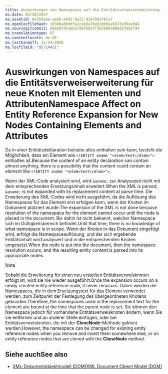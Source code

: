 ```yaml
---
title: Auswirkungen von Namespaces auf die Entitätsverweiserweiterung für neue Knoten mit Elementen und Attributen
ms.date: 03/30/2017
ms.assetid: 64359aee-aab0-4042-9a32-d19789af6ca7
ms.openlocfilehash: 1d3d0a8bddfa2ca68a7be63d09ae6873e994ed44
ms.sourcegitcommit: d8020797a6657d0fbbdff362b80300815f682f94
ms.translationtype: HT
ms.contentlocale: de-DE
ms.lasthandoff: 11/24/2020
ms.locfileid: "95714431"
---
```

# <a name="namespace-affect-on-entity-reference-expansion-for-new-nodes-containing-elements-and-attributes"></a><span data-ttu-id="1a078-102">Auswirkungen von Namespaces auf die Entitätsverweiserweiterung für neue Knoten mit Elementen und Attributen</span><span class="sxs-lookup"><span data-stu-id="1a078-102">Namespace Affect on Entity Reference Expansion for New Nodes Containing Elements and Attributes</span></span>

<span data-ttu-id="1a078-103">Da in einer Entitätsdeklaration beinahe alles enthalten sein kann, besteht die Möglichkeit, dass ein Element wie `<!ENTITY aname "<elem>test</elem>">` enthalten ist.</span><span class="sxs-lookup"><span data-stu-id="1a078-103">Because the content of an entity declaration can contain almost anything, there is a possibility that the content could contain an element like `<!ENTITY aname "<elem>test</elem>">`.</span></span>  
  
 <span data-ttu-id="1a078-104">Wenn der XML-Code analysiert wird, wird `&aname;` zur Analysezeit nicht mit dem entsprechenden Ersetzungsinhalt erweitert.</span><span class="sxs-lookup"><span data-stu-id="1a078-104">When the XML is parsed, `&aname;` is not expanded with its replacement content at parse time.</span></span> <span data-ttu-id="1a078-105">Die Erweiterung des XML-Codes wird nicht ausgeführt, da die Auflösung des Namespaces für das Element erst erfolgen kann, wenn der Knoten im Dokument platziert wurde.</span><span class="sxs-lookup"><span data-stu-id="1a078-105">The expansion of the XML is not done because resolution of the namespace for the element cannot occur until the node is placed in the document.</span></span> <span data-ttu-id="1a078-106">Bis dahin ist nicht bekannt, welcher Namespace sich im Gültigkeitsbereich befindet.</span><span class="sxs-lookup"><span data-stu-id="1a078-106">Until that time, there is no knowledge of what namespace is in scope.</span></span> <span data-ttu-id="1a078-107">Wenn der Knoten in das Dokument eingefügt wird, erfolgt die Namespaceauflösung, und der sich ergebende Entitätsinhalt wird analysiert und in die entsprechenden Knoten umgesetzt.</span><span class="sxs-lookup"><span data-stu-id="1a078-107">When the node is put into the document, then the namespace resolution occurs, and the resulting entity content is parsed into its appropriate nodes.</span></span>  
  
> [!NOTE]
> <span data-ttu-id="1a078-108">Sobald die Erweiterung für einen neu erstellten Entitätsverweisknoten erfolgt ist, wird sie nie wieder ausgeführt.</span><span class="sxs-lookup"><span data-stu-id="1a078-108">Once the expansion occurs on a newly created entity reference node, it never reoccurs.</span></span> <span data-ttu-id="1a078-109">Daher werden die Namespaces, die in dem Ersetzungstext für das Element verwendet werden, zum Zeitpunkt der Festlegung des übergeordneten Knotens gebunden.</span><span class="sxs-lookup"><span data-stu-id="1a078-109">Therefore, the namespaces used in the replacement text for the element are bound at the time that the parent node is set.</span></span> <span data-ttu-id="1a078-110">Sie können den Namespace jedoch für vorhandene Entitätsverweisknoten ändern, wenn Sie sie entfernen und an anderer Stelle einfügen, oder bei Entitätsverweisknoten, die mit der **CloneNode**-Methode geklont werden.</span><span class="sxs-lookup"><span data-stu-id="1a078-110">However, the namespace can be changed for existing entity reference nodes when you remove and insert them somewhere else, or on entity reference nodes that are cloned with the **CloneNode** method.</span></span>  
  
## <a name="see-also"></a><span data-ttu-id="1a078-111">Siehe auch</span><span class="sxs-lookup"><span data-stu-id="1a078-111">See also</span></span>

- [<span data-ttu-id="1a078-112">XML-Dokumentobjektmodell (DOM)</span><span class="sxs-lookup"><span data-stu-id="1a078-112">XML Document Object Model (DOM)</span></span>](xml-document-object-model-dom.md)
